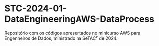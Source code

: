 # STC-2024-01-DataEngineeringAWS-DataProcess
Repositório com os códigos apresentados no minicurso AWS para Engenheiros de Dados, ministrado na SeTAC² de 2024.
